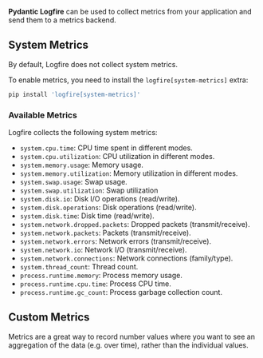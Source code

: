 **Pydantic Logfire** can be used to collect metrics from your application and send them to a metrics backend.

## System Metrics

By default, Logfire does not collect system metrics.

To enable metrics, you need to install the `logfire[system-metrics]` extra:

```bash
pip install 'logfire[system-metrics]'
```

### Available Metrics

Logfire collects the following system metrics:

* `system.cpu.time`: CPU time spent in different modes.
* `system.cpu.utilization`: CPU utilization in different modes.
* `system.memory.usage`: Memory usage.
* `system.memory.utilization`: Memory utilization in different modes.
* `system.swap.usage`: Swap usage.
* `system.swap.utilization`: Swap utilization
* `system.disk.io`: Disk I/O operations (read/write).
* `system.disk.operations`: Disk operations (read/write).
* `system.disk.time`: Disk time (read/write).
* `system.network.dropped.packets`: Dropped packets (transmit/receive).
* `system.network.packets`: Packets (transmit/receive).
* `system.network.errors`: Network errors (transmit/receive).
* `system.network.io`: Network I/O (transmit/receive).
* `system.network.connections`: Network connections (family/type).
* `system.thread_count`: Thread count.
* `process.runtime.memory`: Process memory usage.
* `process.runtime.cpu.time`: Process CPU time.
* `process.runtime.gc_count`: Process garbage collection count.


## Custom Metrics

Metrics are a great way to record number values where you want to see an aggregation of the data (e.g. over time),
rather than the individual values.
